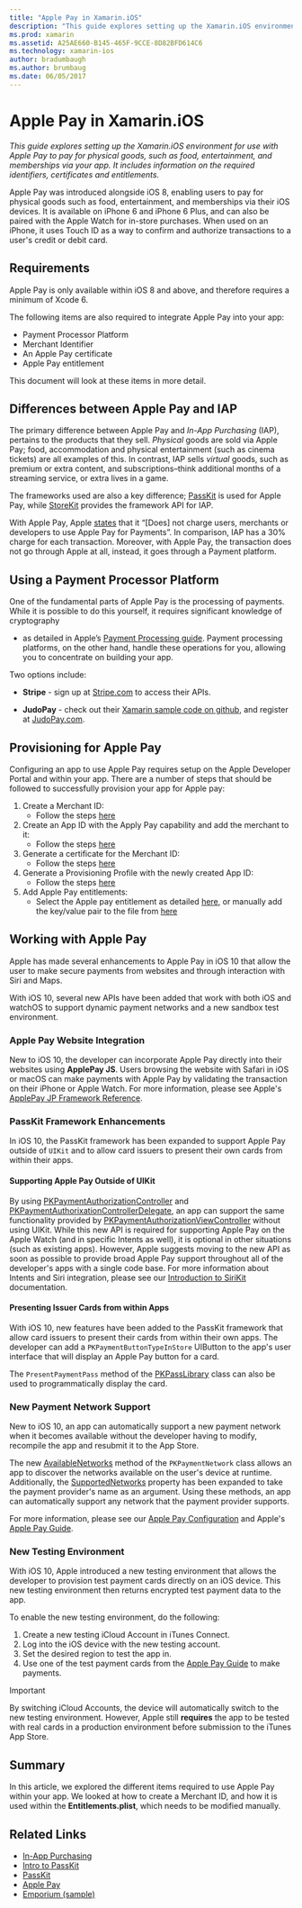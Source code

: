 ```yaml
---
title: "Apple Pay in Xamarin.iOS"
description: "This guide explores setting up the Xamarin.iOS environment for use with Apple Pay to pay for physical goods, such as food, entertainment, and memberships via your app. It includes information on the required identifiers, certificates and entitlements."
ms.prod: xamarin
ms.assetid: A25AE660-B145-465F-9CCE-8D82BFD614C6
ms.technology: xamarin-ios
author: bradumbaugh
ms.author: brumbaug
ms.date: 06/05/2017
---
```


# Apple Pay in Xamarin.iOS

_This guide explores setting up the Xamarin.iOS environment for use with Apple Pay to pay for physical goods, such as food, entertainment, and memberships via your app. It includes information on the required identifiers, certificates and entitlements._

Apple Pay was introduced alongside iOS 8, enabling users to pay for physical goods such as food,
entertainment, and memberships via their iOS devices. It is available on iPhone 6 and iPhone 6 Plus, and can also be paired with the Apple Watch for in-store purchases. When used on an iPhone, it uses Touch ID as a way to confirm and
authorize transactions to a user's credit or debit card.

## Requirements

Apple Pay is only available within iOS 8 and above, and therefore requires a minimum of Xcode 6.

The following items are also required to integrate Apple Pay into your app:

 - Payment Processor Platform
 - Merchant Identifier
 - An Apple Pay certificate
 - Apple Pay entitlement

This document will look at these items in more detail.

## Differences between Apple Pay and IAP

The primary difference between Apple Pay and *In-App Purchasing* (IAP), pertains to the products that
they sell. *Physical* goods are sold via Apple Pay; food, accommodation and physical entertainment
(such as cinema tickets) are all examples of this. In contrast, IAP sells *virtual* goods, such as premium or extra content, and subscriptions–think additional months of a streaming service, or extra lives in a game.

The frameworks used are also a key difference;
[PassKit](https://developer.apple.com/library/ios/documentation/PassKit/Reference/PKPaymentAuthorizationViewController_Ref/) is used for Apple Pay, while
[StoreKit](https://developer.apple.com/library/ios/documentation/PassKit/Reference/PKPaymentAuthorizationViewController_Ref/) provides the framework API for IAP.

With Apple Pay, Apple [states](https://developer.apple.com/apple-pay/Getting-Started-with-Apple-Pay.pdf) that it “[Does] not charge users, merchants or developers to use Apple Pay
for Payments”. In comparison, IAP has a 30% charge for each transaction. Moreover, with Apple Pay, the
transaction does not go through Apple at all, instead, it goes through a Payment platform.

## Using a Payment Processor Platform

One of the fundamental parts of Apple Pay is the processing of payments. While it
is possible to do this yourself, it requires significant knowledge of cryptography
- as detailed in Apple’s [Payment Processing
guide](https://developer.apple.com/library/ios/ApplePay_Guide/ProcessPayment.html).
Payment processing platforms, on the other hand, handle these operations for you, allowing you
to concentrate on building your app.

Two options include:

- **Stripe** - sign up at [Stripe.com](https://stripe.com/) to access their APIs.

- **JudoPay** - check out their [Xamarin sample code on github](https://github.com/Judopay/Xamarin-Sample-App), and register at
[JudoPay.com](https://www.judopay.com/).

## Provisioning for Apple Pay

Configuring an app to use Apple Pay requires setup on the Apple Developer Portal and within your app. There are a number of steps that should be followed to successfully provision your app for Apple pay:

1. Create a Merchant ID:
	- Follow the steps [here](~/ios/deploy-test/provisioning/capabilities/apple-pay-capabilities.md#merchantid)
2. Create an App ID with the Apply Pay capability and add the merchant to it:
	- Follow the steps [here](~/ios/deploy-test/provisioning/capabilities/apple-pay-capabilities.md#appid)
3. Generate a certificate for the Merchant ID:
	- Follow the steps [here](~/ios/deploy-test/provisioning/capabilities/apple-pay-capabilities.md#certificate)
4. Generate a Provisioning Profile with the newly created App ID:
	- Follow the steps [here](~/ios/get-started/installation/device-provisioning/manual-provisioning.md#provisioning)
5. Add Apple Pay entitlements:
	- Select the Apple pay entitlement as detailed [here](~/ios/deploy-test/provisioning/entitlements.md), or manually add the key/value pair to the file from [here](~/ios/deploy-test/provisioning/entitlements.md)

## Working with Apple Pay

Apple has made several enhancements to Apple Pay in iOS 10 that allow the user to make secure payments from websites and through interaction with Siri and Maps.

With iOS 10, several new APIs have been added that work with both iOS and watchOS to support dynamic payment networks and a new sandbox test environment.

### Apple Pay Website Integration

New to iOS 10, the developer can incorporate Apple Pay directly into their websites using **ApplePay JS**. Users browsing the website with Safari in iOS or macOS can make payments with Apple Pay by validating the transaction on their iPhone or Apple Watch. For more information, please see Apple's [ApplePay JP Framework Reference](https://developer.apple.com/reference/applepayjs).

### PassKit Framework Enhancements

In iOS 10, the PassKit framework has been expanded to support Apple Pay outside of `UIKit` and to allow card issuers to present their own cards from within their apps.


#### Supporting Apple Pay Outside of UIKit

By using [PKPaymentAuthorizationController](https://developer.apple.com/reference/passkit/pkpaymentauthorizationcontroller) and [PKPaymentAuthorixationControllerDelegate](https://developer.apple.com/reference/passkit/pkpaymentauthorizationcontrollerdelegate), an app can support the same functionality provided by [PKPaymentAuthorizationViewController](https://developer.apple.com/reference/passkit/pkpaymentauthorizationviewcontroller) without using UIKit. While this new API is required for supporting Apple Pay on the Apple Watch (and in specific Intents as well), it is optional in other situations (such as existing apps). However, Apple suggests moving to the new API as soon as possible to provide broad Apple Pay support throughout all of the developer's apps with a single code base. For more information about Intents and Siri integration, please see our [Introduction to SiriKit](~/ios/platform/sirikit/index.md) documentation.

#### Presenting Issuer Cards from within Apps

With iOS 10, new features have been added to the PassKit framework that allow card issuers to present their cards from within their own apps. The developer can add a `PKPaymentButtonTypeInStore` UIButton to the app's user interface that will display an Apple Pay button for a card.

The `PresentPaymentPass` method of the [PKPassLibrary](https://developer.apple.com/reference/passkit/pkpasslibrary) class can also be used to programmatically display the card.

### New Payment Network Support

New to iOS 10, an app can automatically support a new payment network when it becomes available without the developer having to modify, recompile the app and resubmit it to the App Store.

The new [AvailableNetworks](https://developer.apple.com/reference/passkit/pkpaymentrequest/1833288-availablenetworks) method of the `PKPaymentNetwork` class allows an app to discover the networks available on the user's device at runtime. Additionally, the [SupportedNetworks](https://developer.apple.com/reference/passkit/pkpaymentrequest/1619329-supportednetworks) property has been expanded to take the payment provider's name as an argument. Using these methods, an app can automatically support any network that the payment provider supports.

For more information, please see our [Apple Pay Configuration](~/ios/platform/apple-pay.md) and Apple's [Apple Pay Guide](https://developer.apple.com/apple-pay/).

### New Testing Environment

With iOS 10, Apple introduced a new testing environment that allows the developer to provision test payment cards directly on an iOS device. This new testing environment then returns encrypted test payment data to the app.

To enable the new testing environment, do the following:

1. Create a new testing iCloud Account in iTunes Connect.
2. Log into the iOS device with the new testing account.
3. Set the desired region to test the app in.
4. Use one of the test payment cards from the [Apple Pay Guide](https://developer.apple.com/apple-pay/) to make payments.

> [!IMPORTANT]
> By switching iCloud Accounts, the device will automatically switch to the new testing environment. However, Apple still **requires** the app to be tested with real cards in a production environment before submission to the iTunes App Store.

## Summary

In this article, we explored the different items required to use Apple Pay within your app. We
looked at how to create a Merchant ID, and how it is used within the **Entitlements.plist**, which needs to be modified manually.

## Related Links

- [In-App Purchasing](~/ios/platform/in-app-purchasing/index.md)
- [Intro to PassKit](~/ios/platform/passkit.md)
- [PassKit](https://developer.apple.com/library/ios/documentation/PassKit/Reference/PKPaymentAuthorizationViewController_Ref/)
- [Apple Pay](https://developer.apple.com/apple-pay/)
- [Emporium (sample)](https://developer.xamarin.com/samples/monotouch/ios9/Emporium/)
